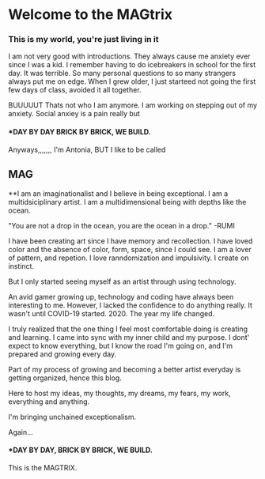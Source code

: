 # Welcome to the MAGtrix 
### This is my world, you're just living in it


I am not very good with introductions. They always cause me anxiety ever since I was a kid. I remember having to do icebreakers in school for the first day. It was terrible. 
So many personal questions to so many strangers always put me on edge. When I grew older, I just starteed not going the first few days of class, avoided it all together.

BUUUUUT Thats not who I am anymore. I am working on stepping out of my anxiety. Social anxiey is a pain really but
#### *DAY BY DAY BRICK BY BRICK, WE BUILD.

Anyways,,,,,,, I'm Antonia, BUT I like to be called
## MAG

**I am an imaginationalist and I believe in being exceptional. I am a multidsiciplinary artist. I am a multidimensional being with depths like the ocean.

"You are not a drop in the ocean, you are the ocean in a drop." -RUMI


I have been creating art since I have memory and recollection. I have loved color and the absence of color, form, space, since I could see. I am a lover of pattern, and repetion. I love ranndomization and impulsivity. I create on instinct.

But I only started seeing myself as an artist through using technology.

An avid gamer growing up, technology and coding have always been interesting to me. However, I lacked the confidence to do anything really. It wasn't until COVID-19 started.
2020.
The year my life changed. 

I truly realized that the one thing I feel most comfortable doing is creating and learning. I came into sync with my inner child and my purpose. 
I dont' expect to know everything, but I know the road I'm going on, and I'm prepared and growing every day.

Part of my process of growing and becoming a better artist everyday is getting organized, hence this blog.

Here to host my ideas, my thoughts, my dreams, my fears, my work, everything and anything.

I'm bringing unchained exceptionalism. 

Again... 
#### *DAY BY DAY, BRICK BY BRICK, WE BUILD.

This is the MAGTRIX.
